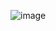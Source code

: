 ![image](https://github.com/Mihi40/HW_Docker/assets/131898430/b379322a-9a87-4f84-95d7-855874fe077e)

